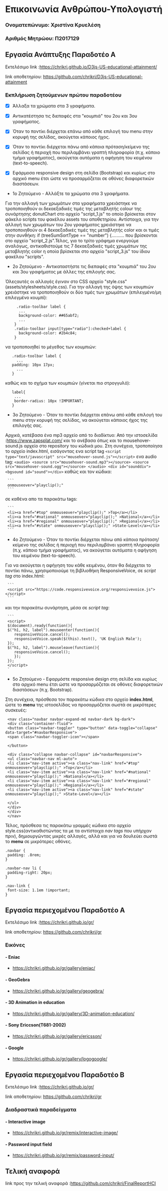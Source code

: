 # Επικοινωνία Ανθρώπου-Υπολογιστή

### Ονοματεπώνυμο: Χριστίνα Κρυελέση

### Αριθμός Μητρώου: Π2017129

## Εργασία Ανάπτυξης  Παραδοτέο Α 

Εκτελέσιμο link :https://chrikri.github.io/D3js-US-educational-attainment/

link αποθετηρίου: https://github.com/chrikri/D3js-US-educational-attainment


### Εκπλήρωση ζητούμενων πρώτου παραδοτέου

- [x]  Άλλαξα τα χρώματα στα 3 γραφήματα.

- [x] Αντικατέστησα τις διεπαφές στα "κουμπιά" του 2ου και 3ου γραφήματος.

- [x] Όταν το ποντίκι διέρχεται επάνω από κάθε επιλογή του menu στην κορυφή της σελίδας, ακούγεται κάποιος ήχος.

- [x] Όταν το ποντίκι διέρχεται πάνω από κάποια πρόταση/κείμενο της σελίδας ή περιοχή που περιλαμβάνει γραπτή πληροφορία (π.χ. κάποιο τμήμα     γραφήματος), ακούγεται αυτόματα η αφήγηση του κειμένου (text-to-speech).

- [x] Εφάρμοσα responsive design στη σελίδα (Bootstrap) και κυρίως στο αρχικό menu έτσι ώστε να προσαρμόζεται σε οθόνες διαφορετικών διαστάσεων.


 * 1ο Ζητούμενο - Αλλάξτε τα χρώματα στα 3 γραφήματα. 
 
 
 Για την αλλαγή των χρωμάτων στα γραφήματα χρειάστηκε να τροποποιηθούν οι  δεκαεξαδικές τιμές της μεταβλητής colour της συνάρτησης donutChart στο αρχείο "script_1.js" το οποίο βρίσκεται στον φάκελο scripts του φακέλου assets του αποθετηρίου. Αντίστοιχα, για την αλλαγή των χρωμάτων του 2ου γραφήματος χρειάστηκε να τροποποιηθούν οι 4 δεκαεξαδικές τιμές της μεταβλητής color και οι τιμές στην συνθήκη:                  if (treeSumSortType == "number") {.......... που  βρίσκονται στο αρχείο "script_2.js".Τέλος, για το τρίτο γράφημα ενεργούμε αναλόγως, αντικαθιστούμε τις 7 δεκαεξαδικές τιμές χρωμάτων της μεταβλητής color η οποία βρίσκεται στο αρχείο "script_3.js" του ίδιου φακέλου "scripts".
                                        

* 2ο Ζητούμενο - Αντικαταστήστε τις διεπαφές στα "κουμπιά" του 2ου και 3ου γραφήματος με άλλες της επιλογής σας. 

Όλεςαυτές οι αλλαγές έγιναν στο CSS αρχείο "style.css" (assets/stylesheets/style.css).
Για την αλλαγή της όψης των κουμπιών χρειάστηκε να τροποποιηθούν οι δύο τιμές των χρωμάτων (επιλεγμένο/μη επιλεγμένο κουμπί):
```
     .radio-toolbar label {
      ...
      background-color: ##65abf2;
      ...
    }
    .radio-toolbar input[type="radio"]:checked+label {
      background-color: #2b4c84;
    }
```
να τροποποιηθεί το μέγεθος των κουμπιών:
```
   .radio-toolbar label {
     ...
   padding: 10px 17px;
     ...
   }
```
καθώς και το σχήμα των κουμπιών (γίνεται πιο στρογγυλό):
```
   label{
    ...
    border-radius: 10px !IMPORTANT;
   }
```
* 3ο Ζητούμενο - Όταν το ποντίκι διέρχεται επάνω από κάθε επιλογή του menu στην κορυφή της σελίδας, να ακούγεται κάποιος ήχος της επιλογής σας.

 Αρχικά, κατέβασα ένα mp3 αρχείο από το διαδίκτυο: Από την ιστοσελίδα :https://www.zapsplat.com/
 και το ανέβασα όπως και το mousehover-sound.js αρχείο στο repository του κώδικά μου.  Στη συνέχεια, τροποποίησα το αρχείο index.html, εισάγοντας ενα script tag
     ```
     <script type="text/javascript" src="mousehover-sound.js"></script>
     ```
     ενα audio tag:
     ```
     <audio>
     <source src="mousehover-sound.mp3"></source>
     <source src="mousehover-sound.ogg"></source>
     </audio>
	  <div id="sounddiv"><bgsound id="sound"></div>
     ```
 	καθώς και τον κώδικα:
 
     ```
     onmouseover="playclip();"
     ```
   σε καθένα απο τα παρακάτω tags:
    	   
     ```
     <li><a href="#top" onmouseover="playclip();" >Top</a></li>
     <li><a href="#national" onmouseover="playclip();" >National</a></li>
     <li><a href="#regional" onmouseover="playclip();" >Regional</a></li>
     <li><a href="#state" onmouseover="playclip();" >State-Level</a></li>
     ```
     
 * 4ο Ζητούμενο - Όταν το ποντίκι διέρχεται πάνω από κάποια πρόταση/κείμενο της σελίδας ή περιοχή που περιλαμβάνει γραπτή πληροφορία (π.χ. κάποιο τμήμα γραφήματος), να ακούγεται αυτόματα η αφήγηση του κειμένου (text-to-speech).
 
 Για να ακούγεται η αφήγηση του κάθε κειμένου, όταν θα διέρχεται το ποντίκι πάνω, χρησιμοποιούμε τη βιβλιοθήκη ResponsiveVoice,
     σε _script tag_ στο index.html:

     ```
     <script src="https://code.responsivevoice.org/responsivevoice.js"></script>
     ```

   και την παρακάτω συνάρτηση, μέσα σε _script tag_:

     ```
     <script>
     $(document).ready(function(){
     $("h1, h2, label").mouseenter(function(){
		responsiveVoice.cancel(); 
  		responsiveVoice.speak($(this).text(), 'UK English Male');
     });
     $("h1, h2, label").mouseleave(function(){
        responsiveVoice.cancel();
    	});
     });
     </script>
     `
 
* 5ο Ζητούμενο - Εφαρμόστε responsive design στη σελίδα και κυρίως στο αρχικό menu έτσι ώστε να προσαρμόζεται σε οθόνες διαφορετικών διαστάσεων (π.χ. Bootstrap).

 Στη συνέχεια, πρόσθεσα τον παρακάτω κώδικα στο αρχείο **index.html**, ώστε το **menu** της ιστοσελίδας να προσαρμόζεται σωστά σε μικρότερες συσκευές:
 
   ```
    <nav class="navbar navbar-expand-md navbar-dark bg-dark">
    <div class="container-fluid">
    <button class="navbar-toggler" type="button" data-toggle="collapse" data-target="#navbarResponsive">
	<span class="navbar-toggler-icon"></span>
	
    </button>

    <div class="collapse navbar-collapse" id="navbarResponsive">
    <ul class="navbar-nav ml-auto">
    <li class="nav-item active"><a class="nav-link" href="#top" onmouseover="playclip();" >Top</a></li>
    <li class="nav-item active"><a class="nav-link" href="#national" onmouseover="playclip();" >National</a></li>
    <li class="nav-item active"><a class="nav-link" href="#regional" onmouseover="playclip();" >Regional</a></li>
    <li class="nav-item active"><a class="nav-link" href="#state" onmouseover="playclip();" >State-Level</a></li>

    </ul>
    </div>
    </div>
    </nav>
  ```

   Τέλος, πρόσθεσα τις παρακάτω γραμμές κώδικα στο αρχείο style.css(αντικαθιστώντας τα με τα αντίστοιχα _nav tags_ που υπήρχαν πριν), δημιουργώντας μικρές αλλαγές, αλλά και για να δουλεύει σωστά 
το **menu** σε μικρότερες οθόνες.

  ```
  .navbar {
   padding: .8rem;
  }

  .navbar-nav li {
   padding-right: 20px;
  }

  .nav-link {
   font-size: 1.1em !important;
  }
  ```



## Εργασία περιεχομένου  Παραδοτέο Α

Εκτελέσιμο link :https://chrikri.github.io/gr/ 

link αποθετηρίου: https://github.com/chrikri/gr 

### Εικόνες

#### - Eniac
  - https://chrikri.github.io/gr/gallery/eniac/
  
#### - GeoGebra
  - https://chrikri.github.io/gr/gallery/geogebra/
  
#### - 3D Animation in education
   - https://chrikri.github.io/gr/gallery/3D-animation-education/
   
#### - Sony Ericcson(T681-2002)
   - https://chrikri.github.io/gr/gallery/ericsson/
    
#### - Google
 - https://chrikri.github.io/gr/gallery/logogoogle/



## Εργασία περιεχομένου  Παραδοτέο Β


Εκτελέσιμο link :https://chrikri.github.io/gr/ 

link αποθετηρίου: https://github.com/chrikri/gr 

### Διαδραστικά παραδείγματα

#### - Interactive image
   - https://chrikri.github.io/gr/remix/interactive-image/
    
    
#### - Password input field
   - https://chrikri.github.io/gr/remix/password-input/
   
   
   ## Τελική αναφορά
link προς την τελική αναφορά :https://github.com/chrikri/FinalReportHCI
